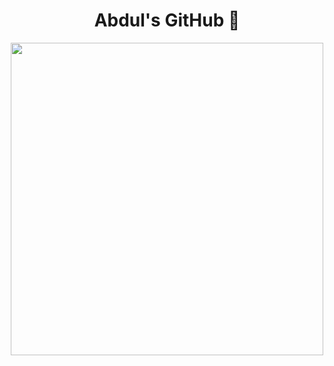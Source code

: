 <div id="header" align="center">
  <h1>
    Abdul's GitHub 🙌
  </h1>
  <img src="https://media.giphy.com/media/0RqeZFhf6yyBdX6r91/giphy.gif" width="500"/>
</div>

